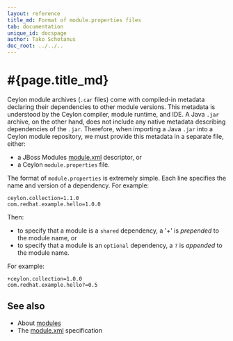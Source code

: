 ```yaml
---
layout: reference
title_md: Format of module.properties files
tab: documentation
unique_id: docspage
author: Tako Schotanus
doc_root: ../../..
---
```


# #{page.title_md}

Ceylon module archives (`.car` files) come with compiled-in metadata declaring 
their dependencies to other module versions. This metadata is understood by 
the Ceylon compiler, module runtime, and IDE. A Java `.jar` archive, on the
other hand, does not include any native metadata describing dependencies of the 
`.jar`. Therefore, when importing a Java `.jar` into a Ceylon module repository, 
we must provide this metadata in a separate file, either:

- a JBoss Modules [module.xml](https://docs.jboss.org/author/display/MODULES/Module+descriptors)
  descriptor, or
- a Ceylon `module.properties` file.

The format of `module.properties` is extremely simple. Each line specifies the
name and version of a dependency. For example:

<!-- check:none -->
<!-- try: -->
    ceylon.collection=1.1.0
    com.redhat.example.hello=1.0.0

Then:

- to specify that a module is a `shared` dependency, a '+' is *prepended* to 
  the module name, or 
- to specify that a module is an `optional` dependency, a `?` is *appended* 
  to the module name.

For example:

<!-- check:none -->
<!-- try: -->
    +ceylon.collection=1.0.0
    com.redhat.example.hello?=0.5

## See also

* About [modules](../module)
* The [module.xml](https://docs.jboss.org/author/display/MODULES/Module+descriptors) specification

